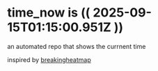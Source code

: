 # time_now is (( 2025-09-15T01:15:00.951Z ))

an automated repo that shows the currnent time

inspired by [breakingheatmap](https://github.com/breakingheatmap/breakingheatmap)